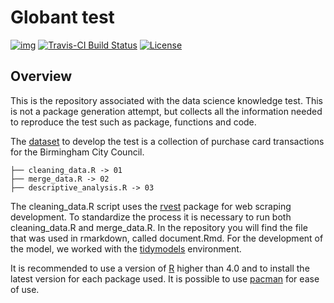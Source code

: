 
<!-- README.md is generated from README.Rmd. Please edit README.Rmd (this file) -->

# Globant test

[![img](https://img.shields.io/badge/Lifecycle-Stable-97ca00)](https://github.com/bcgov/repomountie/blob/master/doc/lifecycle-badges.md)
[![Travis-CI Build
Status](https://travis-ci.org/bcgov/bcgovr.svg?branch=master)](https://travis-ci.org/bcgov/bcgovr)
[![License](https://img.shields.io/badge/License-Apache%202.0-blue.svg)](https://opensource.org/licenses/Apache-2.0)

## Overview

This is the repository associated with the data science knowledge test.
This is not a package generation attempt, but collects all the
information needed to reproduce the test such as package, functions and
code.

The
[dataset](https://data.birmingham.gov.uk/dataset/purchase-card-transactions)
to develop the test is a collection of purchase card transactions for
the Birmingham City Council.

    ├── cleaning_data.R -> 01
    ├── merge_data.R -> 02
    ├── descriptive_analysis.R -> 03

The cleaning\_data.R script uses the
[rvest](https://github.com/tidyverse/rvest) package for web scraping
development. To standardize the process it is necessary to run both
cleaning\_data.R and merge\_data.R. In the repository you will find the
file that was used in rmarkdown, called document.Rmd. For the
development of the model, we worked with the
[tidymodels](https://www.tidymodels.org) environment.

It is recommended to use a version of [R](https://cran.dcc.uchile.cl)
higher than 4.0 and to install the latest version for each package used.
It is possible to use [pacman](https://github.com/trinker/pacman) for
ease of use.
